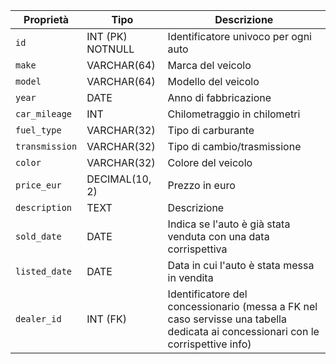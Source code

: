 | **Proprietà**         | **Tipo**            | **Descrizione**                                                                 |
|---------------------|---------------------|---------------------------------------------------------------------------------|
| `id`                | INT (PK)  NOTNULL   | Identificatore univoco per ogni auto                              |
| `make`              | VARCHAR(64)         | Marca del veicolo                                                 |
| `model`             | VARCHAR(64)         | Modello del veicolo                                               |
| `year`              | DATE                | Anno di fabbricazione                                                                                                   |
| `car_mileage`       | INT                 | Chilometraggio in chilometri                                                                                                      |
| `fuel_type`         | VARCHAR(32)         | Tipo di carburante                                                |
| `transmission`      | VARCHAR(32)         | Tipo di cambio/trasmissione                                       |
| `color`             | VARCHAR(32)         | Colore del veicolo                                                |
| `price_eur`         | DECIMAL(10, 2)      | Prezzo in euro                                                    |
| `description`       | TEXT                | Descrizione                                                       |
| `sold_date`         | DATE             | Indica se l'auto è già stata venduta con una data corrispettiva   |
| `listed_date`       | DATE                | Data in cui l'auto è stata messa in vendita|
| `dealer_id`         | INT (FK)            | Identificatore del concessionario (messa a FK nel caso servisse una tabella dedicata ai concessionari con le corrispettive info)
